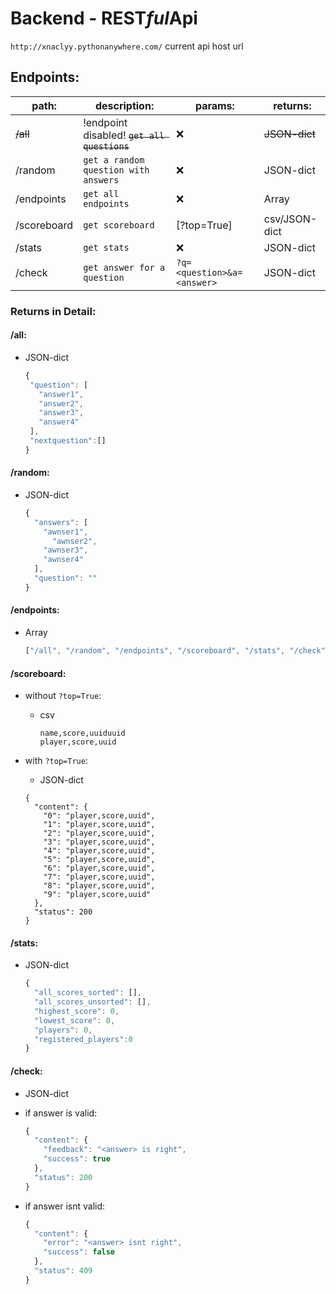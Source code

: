 # Backend - REST*ful*Api

`http://xnaclyy.pythonanywhere.com/` current api host url

## Endpoints:

| path:       | description:                                | params:                    | returns:      |
| ----------- | ------------------------------------------- | -------------------------- | ------------- |
| ~~/all~~    | !endpoint disabled! ~~`get all questions`~~ | :x:                        | ~~JSON-dict~~ |
| /random     | `get a random question with answers`        | :x:                        | JSON-dict     |
| /endpoints  | `get all endpoints`                         | :x:                        | Array         |
| /scoreboard | `get scoreboard`                            | [?top=True]                | csv/JSON-dict |
| /stats      | `get stats`                                 | :x:                        | JSON-dict     |
| /check      | `get answer for a question`                 | `?q=<question>&a=<answer>` | JSON-dict     |

### Returns in Detail:

#### /all:

-   JSON-dict

    ```js
    {
     "question": [
       "answer1",
       "answer2",
       "answer3",
       "answer4"
     ],
     "nextquestion":[]
    }
    ```

#### /random:

-   JSON-dict

    ```js
    {
      "answers": [
      	"awnser1",
    	  "awnser2",
        "awnser3",
        "awnser4"
      ],
      "question": ""
    }
    ```

#### /endpoints:

-   Array

    ```js
    ["/all", "/random", "/endpoints", "/scoreboard", "/stats", "/check"];
    ```

#### /scoreboard:

-   without `?top=True`:

    -   csv

        ```
        name,score,uuiduuid
        player,score,uuid
        ```

-   with `?top=True`:

    -   JSON-dict

    ```
    {
      "content": {
        "0": "player,score,uuid",
        "1": "player,score,uuid",
        "2": "player,score,uuid",
        "3": "player,score,uuid",
        "4": "player,score,uuid",
        "5": "player,score,uuid",
        "6": "player,score,uuid",
        "7": "player,score,uuid",
        "8": "player,score,uuid",
        "9": "player,score,uuid"
      },
      "status": 200
    }
    ```

#### /stats:

-   JSON-dict

    ```js
    {
      "all_scores_sorted": [],
      "all_scores_unsorted": [],
      "highest_score": 0,
      "lowest_score": 0,
      "players": 0,
      "registered_players":0
    }
    ```

#### /check:

-   JSON-dict

-   if answer is valid:

    ```js
    {
      "content": {
        "feedback": "<answer> is right",
        "success": true
      },
      "status": 200
    }
    ```

-   if answer isnt valid:

    ```js
    {
      "content": {
        "error": "<answer> isnt right",
        "success": false
      },
      "status": 409
    }
    ```
